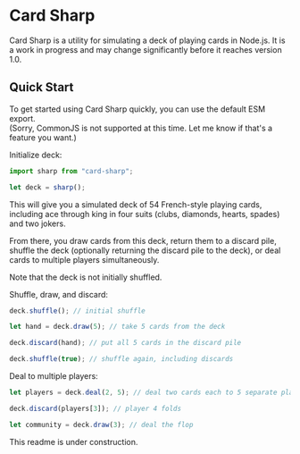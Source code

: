 # Card Sharp #

Card Sharp is a utility for simulating a deck of playing cards in Node.js.  It 
is a work in progress and may change significantly before it reaches version 
1.0.

## Quick Start ##

To get started using Card Sharp quickly, you can use the default ESM export.  
(Sorry, CommonJS is not supported at this time.  Let me know if that's a 
feature you want.)

Initialize deck:
```Javascript
import sharp from "card-sharp";

let deck = sharp();
```

This will give you a simulated deck of 54 French-style playing cards, including 
ace through king in four suits (clubs, diamonds, hearts, spades) and two jokers.

From there, you draw cards from this deck, return them to a discard pile, 
shuffle the deck (optionally returning the discard pile to the deck), or deal 
cards to multiple players simultaneously.

Note that the deck is not initially shuffled.

Shuffle, draw, and discard:
```Javascript
deck.shuffle(); // initial shuffle

let hand = deck.draw(5); // take 5 cards from the deck

deck.discard(hand); // put all 5 cards in the discard pile

deck.shuffle(true); // shuffle again, including discards
```

Deal to multiple players:
```Javascript
let players = deck.deal(2, 5); // deal two cards each to 5 separate players

deck.discard(players[3]); // player 4 folds

let community = deck.draw(3); // deal the flop
```

This readme is under construction.
